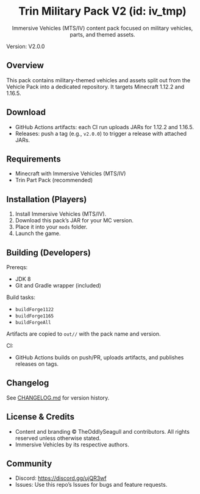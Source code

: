 <div align="center">

# Trin Military Pack V2 (id: iv_tmp)

Immersive Vehicles (MTS/IV) content pack focused on military vehicles, parts, and themed assets.

</div>

Version: V2.0.0

## Overview

This pack contains military-themed vehicles and assets split out from the Vehicle Pack into a dedicated repository. It targets Minecraft 1.12.2 and 1.16.5.

## Download

- GitHub Actions artifacts: each CI run uploads JARs for 1.12.2 and 1.16.5.
- Releases: push a tag (e.g., `v2.0.0`) to trigger a release with attached JARs.

## Requirements

- Minecraft with Immersive Vehicles (MTS/IV)
- Trin Part Pack (recommended)

## Installation (Players)

1. Install Immersive Vehicles (MTS/IV).
2. Download this pack’s JAR for your MC version.
3. Place it into your `mods` folder.
4. Launch the game.

## Building (Developers)

Prereqs:
- JDK 8
- Git and Gradle wrapper (included)

Build tasks:
- `buildForge1122`
- `buildForge1165`
- `buildForgeAll`

Artifacts are copied to `out//` with the pack name and version.

CI:
- GitHub Actions builds on push/PR, uploads artifacts, and publishes releases on tags.

## Changelog

See [CHANGELOG.md](./CHANGELOG.md) for version history.

## License & Credits

- Content and branding © TheOddlySeagull and contributors. All rights reserved unless otherwise stated.
- Immersive Vehicles by its respective authors.

## Community

- Discord: https://discord.gg/ujQR3wf
- Issues: Use this repo’s Issues for bugs and feature requests.
